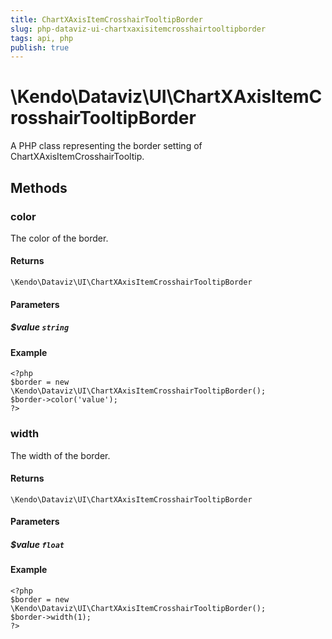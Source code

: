 ```yaml
---
title: ChartXAxisItemCrosshairTooltipBorder
slug: php-dataviz-ui-chartxaxisitemcrosshairtooltipborder
tags: api, php
publish: true
---
```


# \Kendo\Dataviz\UI\ChartXAxisItemCrosshairTooltipBorder

A PHP class representing the border setting of ChartXAxisItemCrosshairTooltip.


## Methods

### color
The color of the border.

#### Returns
`\Kendo\Dataviz\UI\ChartXAxisItemCrosshairTooltipBorder`

#### Parameters

##### $value `string`



#### Example 
    <?php
    $border = new \Kendo\Dataviz\UI\ChartXAxisItemCrosshairTooltipBorder();
    $border->color('value');
    ?>

### width
The width of the border.

#### Returns
`\Kendo\Dataviz\UI\ChartXAxisItemCrosshairTooltipBorder`

#### Parameters

##### $value `float`



#### Example 
    <?php
    $border = new \Kendo\Dataviz\UI\ChartXAxisItemCrosshairTooltipBorder();
    $border->width(1);
    ?>


